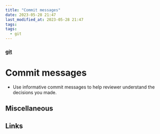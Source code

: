```yaml
---
title: "Commit messages"
date: 2023-05-28 21:47
last_modified_at: 2023-05-28 21:47
tags:
tags:
  - git
---
```


### [git](git.md)

# Commit messages

* Use informative commit messages to help reviewer understand the decisions you made.

## Miscellaneous

## Links

